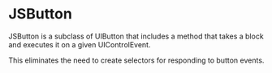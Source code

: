 JSButton
===============

JSButton is a subclass of UIButton that includes a method that takes a block and executes it on a given UIControlEvent.

This eliminates the need to create selectors for responding to button events.